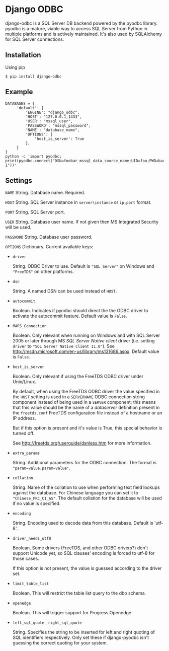 Django ODBC
===================

django-odbc is a SQL Server DB backend powered by the pyodbc library. pyodbc is a mature, viable way to access SQL Server from Python in multiple platforms and is actively maintained. It's also used by SQLAlchemy for SQL Server connections.


Installation
------------

Using pip


    $ pip install django-odbc


Example
-----

    DATABASES = {
         'default': {
             'ENGINE': "django_odbc",
             'HOST': "127.0.0.1,1433",
             'USER': "mssql_user",
             'PASSWORD': "mssql_password",
             'NAME': "database_name",
             'OPTIONS': {
                 'host_is_server': True
             },
         }
    }
    python -c 'import pyodbc; print(pyodbc.connect("DSN=foobar_mssql_data_source_name;UID=foo;PWD=bar").cursor().execute("select 1"))'


Settings
-----


``NAME`` String. Database name. Required.

``HOST`` String. SQL Server instance in ``server\instance`` or ``ip,port`` format.

``PORT`` String. SQL Server port.

``USER`` String. Database user name. If not given then MS Integrated Security
will be used.

``PASSWORD`` String. Database user password.

``OPTIONS`` Dictionary. Current available keys:

* ``driver``

  String. ODBC Driver to use. Default is ``"SQL Server"`` on Windows and ``"FreeTDS"`` on other platforms.

* ``dsn``

  String. A named DSN can be used instead of ``HOST``.

* ``autocommit``

  Boolean. Indicates if pyodbc should direct the the ODBC driver to activate the autocommit feature. Default value is ``False``.

* ``MARS_Connection``

  Boolean. Only relevant when running on Windows and with SQL Server 2005 or later through MS *SQL Server Native client* driver (i.e. setting ``driver`` to ``"SQL Server Native Client 11.0"``). See http://msdn.microsoft.com/en-us/library/ms131686.aspx.  Default value is ``False``.

* ``host_is_server``

  Boolean. Only relevant if using the FreeTDS ODBC driver under Unix/Linux.

  By default, when using the FreeTDS ODBC driver the value specified in the ``HOST`` setting is used in a ``SERVERNAME`` ODBC connection string component instead of being used in a ``SERVER`` component; this means that this value should be the name of a *dataserver* definition present in the ``freetds.conf`` FreeTDS configuration file instead of a hostname or an IP address.

  But if this option is present and it's value is True, this special behavior is turned off.

  See http://freetds.org/userguide/dsnless.htm for more information.

* ``extra_params``

  String. Additional parameters for the ODBC connection. The format is
  ``"param=value;param=value"``.

* ``collation``

  String. Name of the collation to use when performing text field lookups against the database. For Chinese language you can set it to ``"Chinese_PRC_CI_AS"``. The default collation for the database will be used if no value is specified.

* ``encoding``

  String. Encoding used to decode data from this database. Default is 'utf-8'.

* ``driver_needs_utf8``

  Boolean. Some drivers (FreeTDS, and other ODBC drivers?) don't support Unicode yet, so SQL clauses' encoding is forced to utf-8 for those cases.

  If this option is not present, the value is guessed according to the driver set.

* ``limit_table_list``

  Boolean.  This will restrict the table list query to the dbo schema.

* ``openedge``

  Boolean.  This will trigger support for Progress Openedge

* ``left_sql_quote`` , ``right_sql_quote``

  String.  Specifies the string to be inserted for left and right quoting of SQL identifiers respectively.  Only set these if django-pyodbc isn't guessing the correct quoting for your system.  
